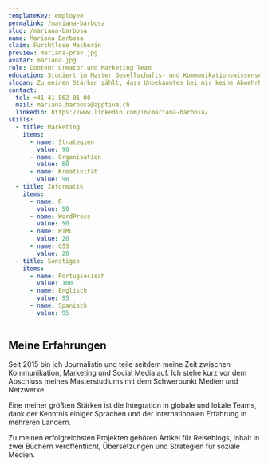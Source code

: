 ```yaml
---
templateKey: employee
permalink: /mariana-barbosa
slug: /mariana-barbosa
name: Mariana Barbosa
claim: Furchtlose Macherin
preview: mariana-prev.jpg
avatar: mariana.jpg
role: Content Creator und Marketing Team
education: Studiert im Master Gesellschafts- und Kommunikationswissenschaften
slogan: Zu meinen Stärken zählt, dass Unbekanntes bei mir keine Abwehrhaltung, sondern Neugierde auslöst. So funktioniert es, wenn man mit Marketingstrategien und Kommunikation arbeitet.
contact:
  tel: +41 41 562 01 08
  mail: mariana.barbosa@apptiva.ch
  linkedin: https://www.linkedin.com/in/mariana-barbosa/
skills:
  - title: Marketing
    items:
      - name: Strategien
        value: 90
      - name: Organisation
        value: 60
      - name: Kreativität
        value: 90
  - title: Informatik
    items:
      - name: R
        value: 50
      - name: WordPress
        value: 50
      - name: HTML
        value: 20
      - name: CSS
        value: 20
  - title: Sonstiges
    items:
      - name: Portugiesisch
        value: 100
      - name: Englisch
        value: 95
      - name: Spanisch
        value: 95
---
```


## Meine Erfahrungen

Seit 2015 bin ich Journalistin und teile seitdem meine Zeit zwischen Kommunikation, Marketing und Social Media auf. Ich stehe kurz vor dem Abschluss meines Masterstudiums mit dem Schwerpunkt Medien und Netzwerke.

Eine meiner größten Stärken ist die Integration in globale und lokale Teams, dank der Kenntnis einiger Sprachen und der internationalen Erfahrung in mehreren Ländern.

Zu meinen erfolgreichsten Projekten gehören Artikel für Reiseblogs, Inhalt in zwei Büchern veröffentlicht, Übersetzungen und Strategien für soziale Medien.
